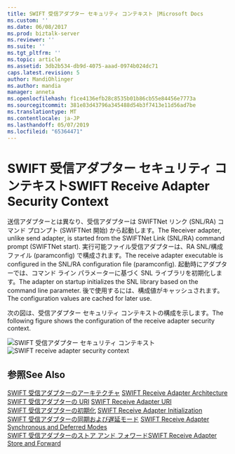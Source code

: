 ```yaml
---
title: SWIFT 受信アダプター セキュリティ コンテキスト |Microsoft Docs
ms.custom: ''
ms.date: 06/08/2017
ms.prod: biztalk-server
ms.reviewer: ''
ms.suite: ''
ms.tgt_pltfrm: ''
ms.topic: article
ms.assetid: 3db2b534-db9d-4075-aaad-0974b024dc71
caps.latest.revision: 5
author: MandiOhlinger
ms.author: mandia
manager: anneta
ms.openlocfilehash: f1ce4136efb28c8535b01b86cb55e84456e7773a
ms.sourcegitcommit: 381e83d43796a345488d54b3f7413e11d56ad7be
ms.translationtype: MT
ms.contentlocale: ja-JP
ms.lasthandoff: 05/07/2019
ms.locfileid: "65364471"
---
```

# <a name="swift-receive-adapter-security-context"></a><span data-ttu-id="04492-102">SWIFT 受信アダプター セキュリティ コンテキスト</span><span class="sxs-lookup"><span data-stu-id="04492-102">SWIFT Receive Adapter Security Context</span></span>
<span data-ttu-id="04492-103">送信アダプターとは異なり、受信アダプターは SWIFTNet リンク (SNL/RA) コマンド プロンプト (SWIFTNet 開始) から起動します。</span><span class="sxs-lookup"><span data-stu-id="04492-103">The Receiver adapter, unlike send adapter, is started from the SWIFTNet Link (SNL/RA) command prompt (SWIFTNet start).</span></span> <span data-ttu-id="04492-104">実行可能ファイル受信アダプターは、RA SNL/構成ファイル (paramconfig) で構成されます。</span><span class="sxs-lookup"><span data-stu-id="04492-104">The receive adapter executable is configured in the SNL/RA configuration file (paramconfig).</span></span> <span data-ttu-id="04492-105">起動時にアダプターでは、コマンド ライン パラメーターに基づく SNL ライブラリを初期化します。</span><span class="sxs-lookup"><span data-stu-id="04492-105">The adapter on startup initializes the SNL library based on the command line parameter.</span></span> <span data-ttu-id="04492-106">後で使用するには、構成値がキャッシュされます。</span><span class="sxs-lookup"><span data-stu-id="04492-106">The configuration values are cached for later use.</span></span>  
  
 <span data-ttu-id="04492-107">次の図は、受信アダプター セキュリティ コンテキストの構成を示します。</span><span class="sxs-lookup"><span data-stu-id="04492-107">The following figure shows the configuration of the receive adapter security context.</span></span>  
  
 <span data-ttu-id="04492-108">![SWIFT 受信アダプター セキュリティ コンテキスト](../../adapters-and-accelerators/fileact-interact/media/f48c7cd1-b162-45ea-9ec3-7936f61563c2.gif "f48c7cd1-b162-45ea-9ec3-7936f61563c2")</span><span class="sxs-lookup"><span data-stu-id="04492-108">![SWIFT receive adapter security context](../../adapters-and-accelerators/fileact-interact/media/f48c7cd1-b162-45ea-9ec3-7936f61563c2.gif "f48c7cd1-b162-45ea-9ec3-7936f61563c2")</span></span>  
  
## <a name="see-also"></a><span data-ttu-id="04492-109">参照</span><span class="sxs-lookup"><span data-stu-id="04492-109">See Also</span></span>  
 <span data-ttu-id="04492-110">[SWIFT 受信アダプターのアーキテクチャ](../../adapters-and-accelerators/fileact-interact/swift-receive-adapter-architecture.md) </span><span class="sxs-lookup"><span data-stu-id="04492-110">[SWIFT Receive Adapter Architecture](../../adapters-and-accelerators/fileact-interact/swift-receive-adapter-architecture.md) </span></span>  
 <span data-ttu-id="04492-111">[SWIFT 受信アダプターの URI](../../adapters-and-accelerators/fileact-interact/swift-receive-adapter-uri.md) </span><span class="sxs-lookup"><span data-stu-id="04492-111">[SWIFT Receive Adapter URI](../../adapters-and-accelerators/fileact-interact/swift-receive-adapter-uri.md) </span></span>  
 <span data-ttu-id="04492-112">[SWIFT 受信アダプターの初期化](../../adapters-and-accelerators/fileact-interact/swift-receive-adapter-initialization.md) </span><span class="sxs-lookup"><span data-stu-id="04492-112">[SWIFT Receive Adapter Initialization](../../adapters-and-accelerators/fileact-interact/swift-receive-adapter-initialization.md) </span></span>  
 <span data-ttu-id="04492-113">[SWIFT 受信アダプターの同期および遅延モード](../../adapters-and-accelerators/fileact-interact/swift-receive-adapter-synchronous-and-deferred-modes.md) </span><span class="sxs-lookup"><span data-stu-id="04492-113">[SWIFT Receive Adapter Synchronous and Deferred Modes](../../adapters-and-accelerators/fileact-interact/swift-receive-adapter-synchronous-and-deferred-modes.md) </span></span>  
 [<span data-ttu-id="04492-114">SWIFT 受信アダプターのストア アンド フォワード</span><span class="sxs-lookup"><span data-stu-id="04492-114">SWIFT Receive Adapter Store and Forward</span></span>](../../adapters-and-accelerators/fileact-interact/swift-receive-adapter-store-and-forward.md)